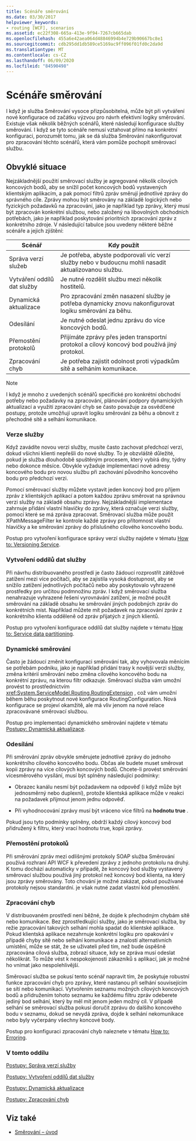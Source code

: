 ```yaml
---
title: Scénáře směrování
ms.date: 03/30/2017
helpviewer_keywords:
- routing [WCF], scenarios
ms.assetid: ec22f308-665a-413e-9f94-7267cb665dab
ms.openlocfilehash: 455a6e42aea064d48846994b4e729b90667bc8e1
ms.sourcegitcommit: cdb295dd1db589ce5169ac9ff096f01fd0c2da9d
ms.translationtype: MT
ms.contentlocale: cs-CZ
ms.lasthandoff: 06/09/2020
ms.locfileid: "84590498"
---
```

# <a name="routing-scenarios"></a>Scénáře směrování
I když je služba Směrování vysoce přizpůsobitelná, může být při vytváření nové konfigurace od začátku výzvou pro návrh efektivní logiky směrování.  Existuje však několik běžných scénářů, které následují konfigurace služby směrování. I když se tyto scénáře nemusí vztahovat přímo na konkrétní konfiguraci, porozumět tomu, jak se dá služba Směrování nakonfigurovat pro zpracování těchto scénářů, která vám pomůže pochopit směrovací službu.  
  
## <a name="common-scenarios"></a>Obvyklé situace  
 Nejzákladnější použití směrovací služby je agregované několik cílových koncových bodů, aby se snížil počet koncových bodů vystavených klientským aplikacím, a pak pomocí filtrů zpráv směrují jednotlivé zprávy do správného cíle. Zprávy mohou být směrovány na základě logických nebo fyzických požadavků na zpracování, jako je například typ zprávy, který musí být zpracován konkrétní službou, nebo založený na libovolných obchodních potřebách, jako je například poskytování prioritních zpracování zpráv z konkrétního zdroje. V následující tabulce jsou uvedeny některé běžné scénáře a jejich zjištění:  
  
|Scénář|Kdy použít|  
|--------------|--------------|  
|Správa verzí služeb|Je potřeba, abyste podporovali víc verzí služby nebo v budoucnu mohli nasadit aktualizovanou službu.|  
|Vytváření oddílů dat služby|Je nutné rozdělit službu mezi několik hostitelů.|  
|Dynamická aktualizace|Pro zpracování změn nasazení služby je potřeba dynamicky znovu nakonfigurovat logiku směrování za běhu.|  
|Odesílání|Je nutné odeslat jednu zprávu do více koncových bodů.|  
|Přemostění protokolů|Přijímáte zprávy přes jeden transportní protokol a cílový koncový bod používá jiný protokol.|  
|Zpracování chyb|Je potřeba zajistit odolnost proti výpadkům sítě a selháním komunikace.|  
  
> [!NOTE]
> I když je mnoho z uvedených scénářů specifické pro konkrétní obchodní potřeby nebo požadavky na zpracování, plánování podpory dynamických aktualizací a využití zpracování chyb se často považuje za osvědčené postupy, protože umožňují upravit logiku směrování za běhu a obnovit z přechodné sítě a selhání komunikace.  
  
### <a name="service-versioning"></a>Verze služby  
 Když zavádíte novou verzi služby, musíte často zachovat předchozí verzi, dokud všichni klienti nepřešli do nové služby. To je obzvláště důležité, pokud je služba dlouhodobě spuštěným procesem, který vybírá dny, týdny nebo dokonce měsíce. Obvykle vyžaduje implementaci nové adresy koncového bodu pro novou službu při zachování původního koncového bodu pro předchozí verzi.  
  
 Pomocí směrovací služby můžete vystavit jeden koncový bod pro příjem zpráv z klientských aplikací a potom každou zprávu směrovat na správnou verzi služby na základě obsahu zprávy. Nejzákladnější implementace zahrnuje přidání vlastní hlavičky do zprávy, která označuje verzi služby, pomocí které se má zpráva zpracovat. Směrovací služba může použít XPathMessageFilter ke kontrole každé zprávy pro přítomnost vlastní hlavičky a ke směrování zprávy do příslušného cílového koncového bodu.  
  
 Postup pro vytvoření konfigurace správy verzí služby najdete v tématu [How to: Versioning Service](how-to-service-versioning.md).
  
### <a name="service-data-partitioning"></a>Vytvoření oddílů dat služby  
 Při návrhu distribuovaného prostředí je často žádoucí rozprostřít zátěžové zatížení mezi více počítači, aby se zajistila vysoká dostupnost, aby se snížilo zatížení jednotlivých počítačů nebo aby poskytovalo vyhrazené prostředky pro určitou podmnožinu zpráv. I když směrovací služba nenahrazuje vyhrazené řešení vyrovnávání zatížení, je možné použít směrování na základě obsahu ke směrování jiných podobných zpráv do konkrétních míst. Například můžete mít požadavek na zpracování zpráv z konkrétního klienta odděleně od zpráv přijatých z jiných klientů.  
  
 Postup pro vytvoření konfigurace oddílů dat služby najdete v tématu [How to: Service data partitioning](how-to-service-data-partitioning.md).  
  
### <a name="dynamic-routing"></a>Dynamické směrování  
 Často je žádoucí změnit konfiguraci směrování tak, aby vyhovovala měnícím se potřebám podniku, jako je například přidání trasy k novější verzi služby, změna kritérií směrování nebo změna cílového koncového bodu na konkrétní zprávu, na kterou filtr odkazuje. Směrovací služba vám umožní provést to prostřednictvím <xref:System.ServiceModel.Routing.RoutingExtension> , což vám umožní během běhu poskytnout nové konfigurace RoutingConfiguration. Nová konfigurace se projeví okamžitě, ale má vliv jenom na nové relace zpracovávané směrovací službou.  
  
 Postup pro implementaci dynamického směrování najdete v tématu [Postupy: Dynamická aktualizace](how-to-dynamic-update.md).
  
### <a name="multicast"></a>Odesílání  
 Při směrování zpráv obvykle směrujete jednotlivé zprávy do jednoho konkrétního cílového koncového bodu.  Občas ale budete muset směrovat kopii zprávy na více cílových koncových bodů. Chcete-li provést směrování vícesměrového vysílání, musí být splněny následující podmínky:  
  
- Obrazec kanálu nesmí být požadavkem na odpověď (i když může být jednosměrný nebo duplexní), protože klientská aplikace může v reakci na požadavek přijmout jenom jednu odpověď.  
  
- Při vyhodnocování zprávy musí být vráceno více filtrů na **hodnotu true** .  
  
 Pokud jsou tyto podmínky splněny, obdrží každý cílový koncový bod přidružený k filtru, který vrací hodnotu true, kopii zprávy.  
  
### <a name="protocol-bridging"></a>Přemostění protokolů  
 Při směrování zpráv mezi odlišnými protokoly SOAP služba Směrování používá rozhraní API WCF k převedení zprávy z jednoho protokolu na druhý. K tomu dochází automaticky v případě, že koncový bod služby vystavený směrovací službou používá jiný protokol než koncový bod klienta, na který jsou zprávy směrovány. Toto chování je možné zakázat, pokud používané protokoly nejsou standardní. je však nutné zadat vlastní kód přemostění.
  
### <a name="error-handling"></a>Zpracování chyb  
 V distribuovaném prostředí není běžné, že dojde k přechodným chybám sítě nebo komunikace. Bez zprostředkující služby, jako je směrovací služba, by režie zpracování takových selhání mohla spadat do klientské aplikace. Pokud klientská aplikace nezahrnuje konkrétní logiku pro opakování v případě chyby sítě nebo selhání komunikace a znalostí alternativních umístění, může se stát, že se uživateli před tím, než bude úspěšně zpracována cílová služba, zobrazí situace, kdy se zpráva musí odeslat několikrát. To může vést k nespokojenosti zákazníků s aplikací, jak je možné ho vnímat jako nespolehlivější.  
  
 Směrovací služba se pokusí tento scénář napravit tím, že poskytuje robustní funkce zpracování chyb pro zprávy, které nastanou při selhání souvisejícím se sítí nebo komunikací. Vytvořením seznamu možných cílových koncových bodů a přidružením tohoto seznamu ke každému filtru zpráv odeberete jediný bod selhání, který by měl mít jenom jeden možný cíl. V případě selhání se směrovací služba pokusí doručit zprávu do dalšího koncového bodu v seznamu, dokud se nevydá zpráva, dojde k selhání nekomunikace nebo byly vyčerpány všechny koncové body.  
  
 Postup pro konfiguraci zpracování chyb naleznete v tématu [How to: Erroring](how-to-error-handling.md).
  
### <a name="in-this-section"></a>V tomto oddílu  
 [Postupy: Správa verzí služby](how-to-service-versioning.md)  
  
 [Postupy: Vytvoření oddílů dat služby](how-to-service-data-partitioning.md)  
  
 [Postupy: Dynamická aktualizace](how-to-dynamic-update.md)  
  
 [Postupy: Zpracování chyb](how-to-error-handling.md)  
  
## <a name="see-also"></a>Viz také

- [Směrování – úvod](routing-introduction.md)
